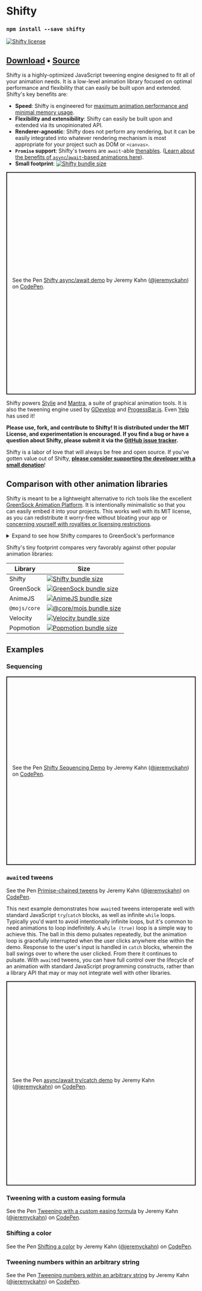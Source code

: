 # Shifty

### `npm install --save shifty`

[![Shifty license](https://badgen.net/github/license/jeremyckahn/shifty)](https://github.com/jeremyckahn/shifty/blob/develop/LICENSE-MIT)

## [Download](../shifty.js) • [Source](https://github.com/jeremyckahn/shifty)

Shifty is a highly-optimized JavaScript tweening engine designed to fit all of your animation needs. It is a low-level animation library focused on optimal performance and flexibility that can easily be built upon and extended. Shifty's key benefits are:

- **Speed**: Shifty is engineered for [maximum animation performance and minimal memory usage](https://twitter.com/jeremyckahn/status/1336319804123308032).
- **Flexibility and extensibility**: Shifty can easily be built upon and extended via its unopinionated API.
- **Renderer-agnostic**: Shifty does not perform any rendering, but it can be easily integrated into whatever rendering mechanism is most appropriate for your project such as DOM or `<canvas>`.
- **`Promise` support**: Shifty's tweens are `await`-able [thenables](https://developer.mozilla.org/en-US/docs/Web/JavaScript/Reference/Global_Objects/Promise/then). ([Learn about the benefits of `async`/`await`-based animations here](https://dev.to/jeremyckahn/the-case-for-async-await-based-javascript-animations-pkl)).
- **Small footprint**: [![Shifty bundle size](https://badgen.net/bundlephobia/minzip/shifty)](https://bundlephobia.com/result?p=shifty)

<p class="codepen" data-height="590" data-theme-id="dark" data-default-tab="js,result" data-user="jeremyckahn" data-slug-hash="PoNNNye" style="height: 590px; box-sizing: border-box; display: flex; align-items: center; justify-content: center; border: 2px solid; margin: 1em 0; padding: 1em;" data-pen-title="Shifty async/await demo">
  <span>See the Pen <a href="https://codepen.io/jeremyckahn/pen/PoNNNye">
  Shifty async/await demo</a> by Jeremy Kahn (<a href="https://codepen.io/jeremyckahn">@jeremyckahn</a>)
  on <a href="https://codepen.io">CodePen</a>.</span>
</p>
<script async src="https://static.codepen.io/assets/embed/ei.js"></script>

Shifty powers [Stylie](https://jeremyckahn.github.io/stylie/) and [Mantra](https://jeremyckahn.github.io/mantra/), a suite of graphical animation tools. It is also the tweening engine used by [GDevelop](https://gdevelop-app.com/) and [ProgessBar.js](https://progressbarjs.readthedocs.io/en/latest/#how-it-works). Even [Yelp](http://engineeringblog.yelp.com/2015/01/animating-the-mobile-web.html) has used it!

**Please use, fork, and contribute to Shifty! It is distributed under the MIT License, and experimentation is encouraged. If you find a bug or have a question about Shifty, please submit it via the [GitHub issue tracker](https://github.com/jeremyckahn/shifty/issues).**

Shifty is a labor of love that will always be free and open source. If you've gotten value out of Shifty, **[please consider supporting the developer with a small donation](https://github.com/jeremyckahn#please-help-support-my-work)**!

## Comparison with other animation libraries

Shifty is meant to be a lightweight alternative to rich tools like the excellent [GreenSock Animation Platform](https://greensock.com/). It is intentionally minimalistic so that you can easily embed it into your projects. This works well with its MIT license, as you can redistribute it worry-free without bloating your app or [concerning yourself with royalties or licensing restrictions](https://greensock.com/licensing/).

<details>
<summary>Expand to see how Shifty compares to GreenSock's performance</summary>
<p class="codepen" data-height="550" data-theme-id="dark" data-default-tab="result" data-user="jeremyckahn" data-slug-hash="GRjZLZX" style="height: 550px; box-sizing: border-box; display: flex; align-items: center; justify-content: center; border: 2px solid; margin: 1em 0; padding: 1em;" data-pen-title="GSAP vs Shifty">
  <span>See the Pen <a href="https://codepen.io/jeremyckahn/pen/GRjZLZX">
  GSAP vs Shifty</a> by Jeremy Kahn (<a href="https://codepen.io/jeremyckahn">@jeremyckahn</a>)
  on <a href="https://codepen.io">CodePen</a>.</span>
</p>
<script async src="https://cpwebassets.codepen.io/assets/embed/ei.js"></script>
</details>

Shifty's tiny footprint compares very favorably against other popular animation libraries:

| Library      | Size                                                                                                                                   |
| ------------ | -------------------------------------------------------------------------------------------------------------------------------------- |
| Shifty       | [![Shifty bundle size](https://badgen.net/bundlephobia/minzip/shifty)](https://bundlephobia.com/result?p=shifty)                       |
| GreenSock    | [![GreenSock bundle size](https://badgen.net/bundlephobia/minzip/gsap)](https://bundlephobia.com/result?p=gsap)                        |
| AnimeJS      | [![AnimeJS bundle size](https://badgen.net/bundlephobia/minzip/animejs)](https://bundlephobia.com/result?p=animejs)                    |
| `@mojs/core` | [![@core/mojs bundle size](https://badgen.net/bundlephobia/minzip/@mojs/core)](https://bundlephobia.com/result?p=@mojs/core)           |
| Velocity     | [![Velocity bundle size](https://badgen.net/bundlephobia/minzip/velocity-animate)](https://bundlephobia.com/result?p=velocity-animate) |
| Popmotion    | [![Popmotion bundle size](https://badgen.net/bundlephobia/minzip/popmotion)](https://bundlephobia.com/result?p=popmotion)              |

## Examples

### Sequencing

<p class="codepen" data-height="500" data-theme-id="dark" data-default-tab="js,result" data-user="jeremyckahn" data-slug-hash="GRZZVLZ" style="height: 500px; box-sizing: border-box; display: flex; align-items: center; justify-content: center; border: 2px solid; margin: 1em 0; padding: 1em;" data-pen-title="Shifty Sequencing Demo">
  <span>See the Pen <a href="https://codepen.io/jeremyckahn/pen/GRZZVLZ">
  Shifty Sequencing Demo</a> by Jeremy Kahn (<a href="https://codepen.io/jeremyckahn">@jeremyckahn</a>)
  on <a href="https://codepen.io">CodePen</a>.</span>
</p>
<script async src="https://static.codepen.io/assets/embed/ei.js"></script>

### `await`ed tweens

<p data-height="388" data-theme-id="0" data-slug-hash="NvQXqP" data-default-tab="js,result" data-user="jeremyckahn" data-embed-version="2" data-pen-title="Primise-chained tweens" class="codepen">See the Pen <a href="https://codepen.io/jeremyckahn/pen/NvQXqP/">Primise-chained tweens</a> by Jeremy Kahn (<a href="https://codepen.io/jeremyckahn">@jeremyckahn</a>) on <a href="https://codepen.io">CodePen</a>.</p>
<script async src="https://production-assets.codepen.io/assets/embed/ei.js"></script>

This next example demonstrates how `await`ed tweens interoperate well with standard JavaScript `try`/`catch` blocks, as well as infinite `while` loops. Typically you'd want to avoid intentionally infinite loops, but it's common to need animations to loop indefinitely. A `while (true)` loop is a simple way to achieve this. The ball in this demo pulsates repeatedly, but the animation loop is gracefully interrupted when the user clicks anywhere else within the demo. Response to the user's input is handled in `catch` blocks, wherein the ball swings over to where the user clicked. From there it continues to pulsate. With `await`ed tweens, you can have full control over the lifecycle of an animation with standard JavaScript programming constructs, rather than a library API that may or may not integrate well with other libraries.

<p class="codepen" data-height="542" data-theme-id="dark" data-default-tab="js,result" data-user="jeremyckahn" data-slug-hash="abNmGwV" style="height: 542px; box-sizing: border-box; display: flex; align-items: center; justify-content: center; border: 2px solid; margin: 1em 0; padding: 1em;" data-pen-title="async/await try/catch demo">
  <span>See the Pen <a href="https://codepen.io/jeremyckahn/pen/abNmGwV">
  async/await try/catch demo</a> by Jeremy Kahn (<a href="https://codepen.io/jeremyckahn">@jeremyckahn</a>)
  on <a href="https://codepen.io">CodePen</a>.</span>
</p>
<script async src="https://static.codepen.io/assets/embed/ei.js"></script>

### Tweening with a custom easing formula

<p data-height="265" data-theme-id="0" data-slug-hash="xqpLQg" data-default-tab="js,result" data-user="jeremyckahn" data-embed-version="2" data-pen-title="Tweening with a custom easing formula" class="codepen">See the Pen <a href="http://codepen.io/jeremyckahn/pen/xqpLQg/">Tweening with a custom easing formula</a> by Jeremy Kahn (<a href="http://codepen.io/jeremyckahn">@jeremyckahn</a>) on <a href="http://codepen.io">CodePen</a>.</p>
<script async src="https://production-assets.codepen.io/assets/embed/ei.js"></script>

### Shifting a color

<p data-height="315" data-theme-id="0" data-slug-hash="jJarp" data-default-tab="js,result" data-user="jeremyckahn" data-embed-version="2" data-pen-title="Shifting a color" class="codepen">See the Pen <a href="http://codepen.io/jeremyckahn/pen/jJarp/">Shifting a color</a> by Jeremy Kahn (<a href="http://codepen.io/jeremyckahn">@jeremyckahn</a>) on <a href="http://codepen.io">CodePen</a>.</p>
<script async src="https://production-assets.codepen.io/assets/embed/ei.js"></script>

### Tweening numbers within an arbitrary string

<p data-height="265" data-theme-id="0" data-slug-hash="YZYxge" data-default-tab="js,result" data-user="jeremyckahn" data-embed-version="2" data-pen-title="Tweening numbers within an arbitrary string" class="codepen">See the Pen <a href="http://codepen.io/jeremyckahn/pen/YZYxge/">Tweening numbers within an arbitrary string</a> by Jeremy Kahn (<a href="http://codepen.io/jeremyckahn">@jeremyckahn</a>) on <a href="http://codepen.io">CodePen</a>.</p>
<script async src="https://production-assets.codepen.io/assets/embed/ei.js"></script>
